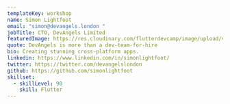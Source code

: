 ```yaml
---
templateKey: workshop
name: Simon Lightfoot
email: "simon@devangels.london "
jobTitle: CTO, DevAngels Limited
featuredImage: https://res.cloudinary.com/flutterdevcamp/image/upload/v1661261886/flutterdevcamp/LgFqlJ4U_400x400_xbpmrv.jpg
quote: DevAngels is more than a dev-team-for-hire
bio: Creating stunning cross-platform apps.
linkedin: https://www.linkedin.com/in/simonlightfoot/
twitter: https://twitter.com/devangelslondon
github: https://github.com/simonlightfoot
skillset:
  - skillLevel: 90
    skill: Flutter
---
```

